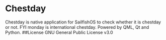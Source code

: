 # Chestday
Chestday is native application for SailfishOS to check whether it is chestday or not. FYI monday is international chestday. Powered by QML, Qt and Python.
##License
GNU General Public License v3.0
